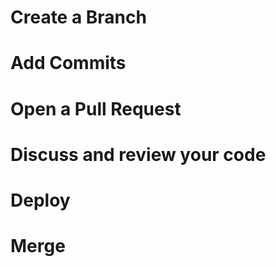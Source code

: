 # Create a Branch
# Add Commits
# Open a Pull Request
# Discuss and review your code
# Deploy
# Merge
